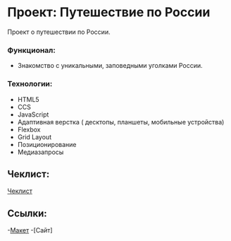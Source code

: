 # Проект: Путешествие по России

Проект о путешествии по России.

### Функционал:
+ Знакомство с уникальными, заповедными уголками России.


### Технологии:
+ HTML5
+ CCS
+ JavaScript
+ Адаптивная верстка ( десктопы, планшеты, мобильные устройства)
+ Flexbox
+ Grid Layout
+ Позиционирование
+ Медиазапросы

## Чеклист:
[Чеклист](https://code.s3.yandex.net/web-developer/checklists-pdf/new-program/checklist-3.pdf)

## Ссылки:
-[Макет](https://www.figma.com/file/5S2WSbEFL6awjVWJ0NWL8Q/Sprint-3_-Russia-_-desktop-mobile?node-id=28503%3A0)
-[Сайт]
